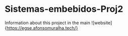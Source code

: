 # Sistemas-embebidos-Proj2
 
Information about this project in the main ![website]{https://egse.afonsomuralha.tech/}
